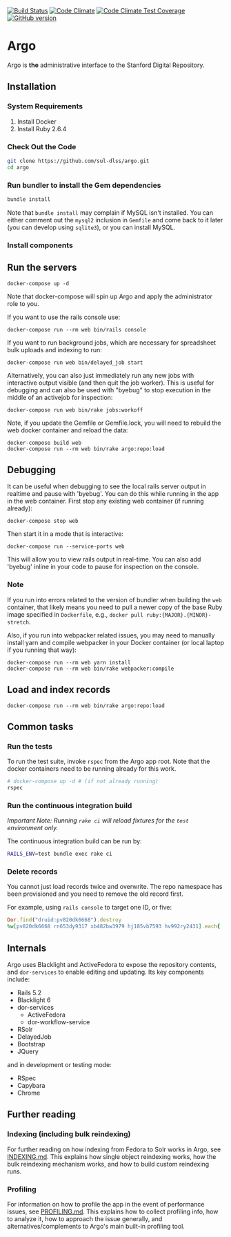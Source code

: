 [![Build Status](https://travis-ci.org/sul-dlss/argo.png?branch=master)](https://travis-ci.org/sul-dlss/argo)
[![Code Climate](https://codeclimate.com/github/sul-dlss/argo/badges/gpa.svg)](https://codeclimate.com/github/sul-dlss/argo)
[![Code Climate Test Coverage](https://codeclimate.com/github/sul-dlss/argo/badges/coverage.svg)](https://codeclimate.com/github/sul-dlss/argo/coverage)
[![GitHub version](https://badge.fury.io/gh/sul-dlss%2Fargo.svg)](https://badge.fury.io/gh/sul-dlss%2Fargo)

# Argo

Argo is **the** administrative interface to the Stanford Digital Repository.

## Installation

### System Requirements

1. Install Docker
2. Install Ruby 2.6.4

### Check Out the Code

```bash
git clone https://github.com/sul-dlss/argo.git
cd argo
```

### Run bundler to install the Gem dependencies

```bash
bundle install
```

Note that `bundle install` may complain if MySQL isn't installed.  You can either comment out the `mysql2` inclusion in `Gemfile` and come back to it later (you can develop using `sqlite3`), or you can install MySQL.

### Install components
## Run the servers

```
docker-compose up -d
```

Note that docker-compose will spin up Argo and apply the administrator role to you.

If you want to use the rails console use:

```
docker-compose run --rm web bin/rails console
```

If you want to run background jobs, which are necessary for spreadsheet bulk uploads and indexing to run:

```
docker-compose run web bin/delayed_job start
```

Alternatively, you can also just immediately run any new jobs with interactive output visible
(and then quit the job worker).  This is useful for debugging and can also be used with "byebug"
to stop execution in the middle of an activejob for inspection:

```
docker-compose run web bin/rake jobs:workoff
```

Note, if you update the Gemfile or Gemfile.lock, you will need to rebuild the web docker container and reload the data:

```
docker-compose build web
docker-compose run --rm web bin/rake argo:repo:load
```

## Debugging

It can be useful when debugging to see the local rails server output in realtime and pause with 'byebug'.  You can do
this while running in the app in the web container.  First stop any existing web container (if running already):

```
docker-compose stop web
```

Then start it in a mode that is interactive:

```
docker-compose run --service-ports web
```

This will allow you to view rails output in real-time.  You can also add 'byebug' inline in your code to pause for inspection on the console.

### Note

If you run into errors related to the version of bundler when building the `web` container, that likely means you need to pull a newer copy of the base Ruby image specified in `Dockerfile`, e.g., `docker pull ruby:{MAJOR}.{MINOR}-stretch`.

Also, if you run into webpacker related issues, you may need to manually install yarn and compile webpacker in your Docker container (or local laptop if you running that way):

```
docker-compose run --rm web yarn install
docker-compose run --rm web bin/rake webpacker:compile
```

## Load and index records

```
docker-compose run --rm web bin/rake argo:repo:load
```


## Common tasks

### Run the tests

To run the test suite, invoke `rspec` from the Argo app root.  Note that the docker containers need to be running already for this work.
```bash
# docker-compose up -d # (if not already running)
rspec
```

### Run the continuous integration build

_Important Note: Running `rake ci` will reload fixtures for the `test` environment only._

The continuous integration build can be run by:
```bash
RAILS_ENV=test bundle exec rake ci
```

### Delete records

You cannot just load records twice and overwrite.  The repo namespace has been provisioned and you need to remove the old record first.

For example, using `rails console` to target one ID, or five:

```ruby
Dor.find("druid:pv820dk6668").destroy
%w[pv820dk6668 rn653dy9317 xb482bw3979 hj185vb7593 hv992ry2431].each{ |pid| Dor.find("druid:#{pid}").destroy }
```

## Internals

Argo uses Blacklight and ActiveFedora to expose the repository contents, and `dor-services` to enable editing and updating. Its key components include:

- Rails 5.2
- Blacklight 6
- dor-services
  - ActiveFedora
  - dor-workflow-service
- RSolr
- DelayedJob
- Bootstrap
- JQuery

and in development or testing mode:

- RSpec
- Capybara
- Chrome

## Further reading

### Indexing (including bulk reindexing)

For further reading on how indexing from Fedora to Solr works in Argo, see [INDEXING.md](INDEXING.md).  This explains how single object reindexing works, how the bulk reindexing mechanism works, and how to build custom reindexing runs.

### Profiling

For information on how to profile the app in the event of performance issues, see [PROFILING.md](PROFILING.md).  This explains how to collect profiling info, how to analyze it, how to approach the issue generally, and alternatives/complements to Argo's main built-in profiling tool.
